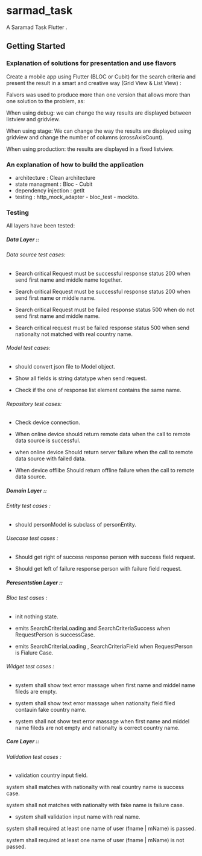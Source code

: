 # sarmad_task

A Saramad Task Flutter .

## Getting Started

### Explanation of solutions for presentation and use flavors
Create a mobile app using Flutter (BLOC or Cubit) for the search criteria and present the result in a smart
and creative way (Grid View & List View) :

Falvors was used to produce more than one version that allows more than one solution to the problem, as:

When using debug: we can change the way results are displayed between listview and gridview.

When using stage: We can change the way the results are displayed using gridview and change the number of columns (crossAxisCount).

When using production: the results are displayed in a fixed listview.

### An explanation of how to build the application

- architecture : Clean architecture
- state managment : Bloc - Cubit
- dependency injection : getIt
- testing : http_mock_adapter - bloc_test -  mockito.

### Testing

All layers have been tested:

##### Data Layer ::

###### Data source test cases:
- Search critical Request must be successful response status 200 when send first name and middle name together.

- Search critical Request must be successful response status 200 when send first name or middle name.

- Search critical Request must be failed response status 500 when do not send first name and middle name.

- Search critical request must be failed response status 500 when send nationalty not matched with real country name.

###### Model test cases:
- should convert json file to Model object.

- Show all fields is string datatype when send request.

- Check if the one of response list element contains the same name.

###### Repository test cases:
- Check device connection.

- When online device should return remote data when the call to remote data source is successful.

- when online device Should return server failure when the call to remote data source with failed data.

- When device offlibe Should return offline failure when the call to remote data source.

##### Domain Layer ::

###### Entity  test cases : 
- should personModel is subclass of personEntity.


###### Usecase test cases :
- Should get right of success response person with success field request.

- Should get left of failure response person with failure field request.


##### Peresentstion Layer ::

###### Bloc test cases :
- init nothing state.

- emits SearchCriteriaLoading and SearchCriteriaSuccess when RequestPerson is successCase.

- emits SearchCriteriaLoading ,  SearchCriteriaField when RequestPerson is Fialure Case.

###### Widget test cases :
- system shall show text error massage when first name and middel name fileds are empty.

- system shall show text error massage when nationalty field filed contauin fake country name.

- system shall not show text error massage when first name and middel name fileds are not empty and nationalty is correct country name.

##### Core Layer ::

###### Validation test cases :
- validation country input field.

system shall matches with nationalty with real country name is success case.

system shall not matches with nationalty with fake name is failure case.

- system shall validation input name with real name.

system shall required at least one name of user (fname | mName) is passed.

system shall required at least one name of user (fname | mName) is not passed.
